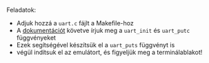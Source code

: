 Feladatok:
- Adjuk hozzá a `uart.c` fájlt a Makefile-hoz
- A [dokumentációt](https://datasheets.raspberrypi.com/bcm2711/bcm2711-peripherals.pdf) követve írjuk meg a `uart_init` és `uart_putc` függvényeket
- Ezek segítségével készítsük el a `uart_puts` függvényt is
- végül indítsuk el az emulátort, és figyeljük meg a terminálablakot!
